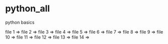 # python_all

python basics 

file 1  =>
file 2  =>
file 3  =>
file 4  =>
file 5  =>
file 6  =>
file 7  =>
file 8  =>
file 9  =>
file 10 =>
file 11 =>
file 12 =>
file 13 =>
file 14 =>
